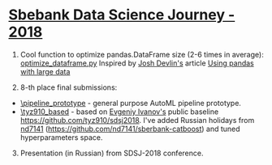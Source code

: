 # <a href=https://sdsj.sberbank.ai/ru/contest>Sbebank Data Science Journey - 2018</a>

1. Cool function to optimize pandas.DataFrame size (2-6 times in average):
<a href=https://github.com/rshekhovtsov/sdsj-2018/blob/master/optimize_dataframe.py>optimize_dataframe.py</a> 
Inspired by <a href=https://www.dataquest.io/blog/author/josh>Josh Devlin's</a> article <a href=https://dataquest.io/blog/pandas-big-data>Using pandas with large data</a>

2. 8-th place final submissions:
  - <a href=https://github.com/rshekhovtsov/sdsj-2018/tree/master/pipeline_prototype>\pipeline_prototype</a> - general purpose AutoML pipeline prototype.
  - <a href=https://github.com/rshekhovtsov/sdsj-2018/tree/master/tyz910_based>\tyz910_based</a> - based on <a href=https://github.com/tyz910>Evgeniy Ivanov's</a> public baseline https://github.com/tyz910/sdsj2018. I've added Russian holidays from <a href=https://github.com/nd7141>nd7141</a> (https://github.com/nd7141/sberbank-catboost) and tuned hyperparameters space.

3. Presentation (in Russian) from SDSJ-2018 conference.
